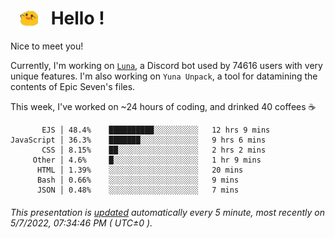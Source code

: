 <h1>   <img src="./spoink.gif" style="vertical-align:middle;" width="30px">   Hello ! </h1>

Nice to meet you!

Currently, I'm working on <a href='https://github.com/Asgarrrr/Luna'>`Luna`</a>, a Discord bot used by 74616 users with very unique features. I'm also working on `Yuna Unpack`, a tool for datamining the contents of Epic Seven's files.

This week, I've worked on ~24 hours of coding, and drinked 40 coffees ☕

```
       EJS │ 48.4%    ██████████░░░░░░░░░░   12 hrs 9 mins
JavaScript │ 36.3%    ███████░░░░░░░░░░░░░   9 hrs 6 mins
       CSS │ 8.15%    ██░░░░░░░░░░░░░░░░░░   2 hrs 2 mins
     Other │ 4.6%     █░░░░░░░░░░░░░░░░░░░   1 hr 9 mins
      HTML │ 1.39%    ░░░░░░░░░░░░░░░░░░░░   20 mins
      Bash │ 0.66%    ░░░░░░░░░░░░░░░░░░░░   9 mins
      JSON │ 0.48%    ░░░░░░░░░░░░░░░░░░░░   7 mins
```

###### This presentation is [updated](https://github.com/Asgarrrr) automatically every 5 minute, most recently on 5/7/2022, 07:34:46 PM ( UTC±0 ).